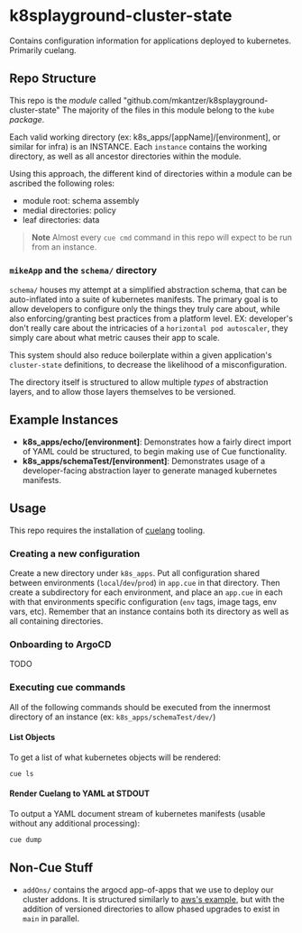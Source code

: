 # k8splayground-cluster-state
Contains configuration information for applications deployed to kubernetes. Primarily cuelang.

## Repo Structure

This repo is the _module_ called "github.com/mkantzer/k8splayground-cluster-state"
The majority of the files in this module belong to the `kube` _package_.

Each valid working directory (ex: k8s_apps/[appName]/[environment], or similar for infra) is an INSTANCE. Each `instance` contains the working directory, as well as all ancestor directories within the module. 

Using this approach, the different kind of directories within a module can be ascribed the following roles:
- module root: schema assembly
- medial directories: policy
- leaf directories: data

> **Note**
> Almost every `cue cmd` command in this repo will expect to be run from an instance.

### `mikeApp` and the `schema/` directory

`schema/` houses my attempt at a simplified abstraction schema, that can be auto-inflated into a suite of kubernetes manifests. The primary goal is to allow developers to configure only the things they truly care about, while also enforcing/granting best practices from a platform level. EX: developer's don't really care about the intricacies of a `horizontal pod autoscaler`, they simply care about what metric causes their app to scale.

This system should also reduce boilerplate within a given application's `cluster-state` definitions, to decrease the likelihood of a misconfiguration.

The directory itself is structured to allow multiple _types_ of abstraction layers, and to allow those layers themselves to be versioned. 

## Example Instances

- **k8s_apps/echo/[environment]**: Demonstrates how a fairly direct import of YAML could be structured, to begin making use of Cue functionality.
- **k8s_apps/schemaTest/[environment]**: Demonstrates usage of a developer-facing abstraction layer to generate managed kubernetes manifests.

## Usage

This repo requires the installation of [cuelang](https://cuelang.org) tooling.

### Creating a new configuration

Create a new directory under `k8s_apps`. Put all configuration shared between environments (`local`/`dev`/`prod`) in `app.cue` in that directory. Then create a subdirectory for each environment, and place an `app.cue` in each with that environments specific configuration (`env` tags, image tags, env vars, etc). Remember that an instance contains both its directory as well as all containing directories.

### Onboarding to ArgoCD

TODO

### Executing cue commands

All of the following commands should be executed from the innermost directory of an instance (ex: `k8s_apps/schemaTest/dev/`)

#### List Objects

To get a list of what kubernetes objects will be rendered:
```
cue ls
```

#### Render Cuelang to YAML at STDOUT

To output a YAML document stream of kubernetes manifests (usable without any additional processing):
```sh
cue dump
```

## Non-Cue Stuff
- `addOns/` contains the argocd app-of-apps that we use to deploy our cluster addons. It is structured similarly to [aws's example](https://github.com/aws-samples/eks-blueprints-add-ons), but with the addition of versioned directories to allow phased upgrades to exist in `main` in parallel.